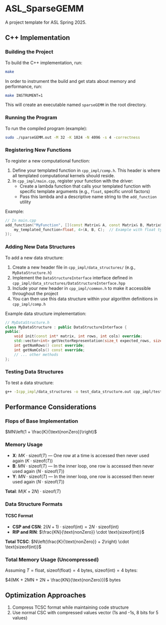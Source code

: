 # ASL_SparseGEMM

A project template for ASL Spring 2025.

## C++ Implementation

### Building the Project

To build the C++ implementation, run:
```bash
make
```
In order to instrument the build and get stats about memory and performance, run:
```bash
make INSTRUMENT=1
```

This will create an executable named `sparseGEMM` in the root directory.

### Running the Program

To run the compiled program (example):
```bash
sudo ./sparseGEMM.out -M 32 -K 1024 -N 4096 -s 4 -correctness
```

### Registering New Functions

To register a new computational function:
1. Define your templated function in `cpp_impl/comp.h`. This header is where all templated computational kernels should reside.
2. In `cpp_impl/main.cpp`, register your function with the driver:
   - Create a lambda function that calls your templated function with specific template arguments (e.g., `float`, specific unroll factors)
   - Pass this lambda and a descriptive name string to the `add_function` utility

Example:
```cpp
// In main.cpp
add_function("MyFunction", [](const Matrix& A, const Matrix& B, Matrix& C) {
    my_templated_function<float, 4>(A, B, C);  // Example with float type and unroll factor 4
});
```

### Adding New Data Structures

To add a new data structure:
1. Create a new header file in `cpp_impl/data_structures/` (e.g., `MyDataStructure.h`)
2. Implement the `DataStructureInterface` interface defined in `cpp_impl/data_structures/DataStructureInterface.hpp`
3. Include your new header in `cpp_impl/common.h` to make it accessible throughout the project
4. You can then use this data structure within your algorithm definitions in `cpp_impl/comp.h`

Example data structure implementation:
```cpp
// MyDataStructure.h
class MyDataStructure : public DataStructureInterface {
public:
    void init(const int* matrix, int rows, int cols) override;
    std::vector<int> getVectorRepresentation(size_t expected_rows, size_t expected_cols) override;
    int getNumRows() const override;
    int getNumCols() const override;
    // ... other methods
};
```

### Testing Data Structures

To test a data structure:
```bash
g++ -Icpp_impl/data_structures -o test_data_structure.out cpp_impl/test_data_structure.cpp && ./test_data_structure.out
```


## Performance Considerations

### Flops of Base Implementation
$MN\left(1 + \frac{K}{\text{nonZero}}\right)$

### Memory Usage

- **X**: $MK \cdot \text{sizeof}(T)$ — One row at a time is accessed then never used again ($K \cdot \text{sizeof}(T)$)
- **B**: $MN \cdot \text{sizeof}(T)$ — In the inner loop, one row is accessed then never used again ($N \cdot \text{sizeof}(T)$)
- **Y**: $MN \cdot \text{sizeof}(T)$ — In the inner loop, one row is accessed then never used again ($N \cdot \text{sizeof}(T)$)

**Total**: $M(K + 2N) \cdot \text{sizeof}(T)$

### Data Structure Formats

#### TCSC Format
- **CSP and CSN**: $2(N + 1) \cdot \text{sizeof(int)} = 2N \cdot \text{sizeof(int)}$
- **RIP and RIN**: $\frac{KN}{\text{nonZero}} \cdot \text{sizeof(int)}$

**Total TCSC**: $N\left(\frac{K}{\text{nonZero}} + 2\right) \cdot \text{sizeof(int)}$

### Total Memory Usage (Uncompressed)
Assuming $T = \text{float}$, $\text{sizeof(float)} = 4$ bytes, $\text{sizeof(int)} = 4$ bytes:

$4(MK + 2MN + 2N + \frac{KN}{\text{nonZero}})$ bytes

## Optimization Approaches

1. Compress TCSC format while maintaining code structure
2. Use normal CSC with compressed values vector (1s and -1s, 8 bits for 5 values)
